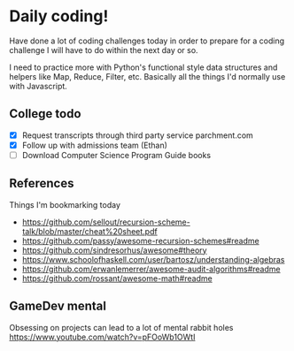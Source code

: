 # Daily coding!

Have done a lot of coding challenges today in order to prepare for a coding challenge I will have to do within the next day or so.

I need to practice more with Python's functional style data structures and helpers like Map, Reduce, Filter, etc.
Basically all the things I'd normally use with Javascript.

## College todo
- [x] Request transcripts through third party service parchment.com
- [x] Follow up with admissions team (Ethan)
- [ ] Download Computer Science Program Guide books

## References
Things I'm bookmarking today
- https://github.com/sellout/recursion-scheme-talk/blob/master/cheat%20sheet.pdf
- https://github.com/passy/awesome-recursion-schemes#readme
- https://github.com/sindresorhus/awesome#theory
- https://www.schoolofhaskell.com/user/bartosz/understanding-algebras
- https://github.com/erwanlemerrer/awesome-audit-algorithms#readme
- https://github.com/rossant/awesome-math#readme

## GameDev mental
Obsessing on projects can lead to a lot of mental rabbit holes
https://www.youtube.com/watch?v=pFOoWb1OWtI